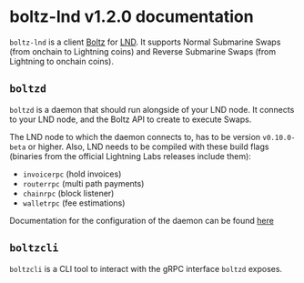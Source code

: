 # boltz-lnd v1.2.0 documentation

`boltz-lnd` is a client [Boltz](https://boltz.exchange) for [LND](https://github.com/lightningnetwork/lnd). It supports Normal Submarine Swaps (from onchain to Lightning coins) and Reverse Submarine Swaps (from Lightning to onchain coins).

## `boltzd`

`boltzd` is a daemon that should run alongside of your LND node. It connects to your LND node, and the Boltz API to create to execute Swaps.

The LND node to which the daemon connects to, has to be version `v0.10.0-beta` or higher. Also, LND needs to be compiled with these build flags (binaries from the official Lightning Labs releases include them):

- `invoicerpc` (hold invoices)
- `routerrpc` (multi path payments)
- `chainrpc` (block listener)
- `walletrpc` (fee estimations)

Documentation for the configuration of the daemon can be found [here](configuration.md)

## `boltzcli`

`boltzcli` is a CLI tool to interact with the gRPC interface `boltzd` exposes.